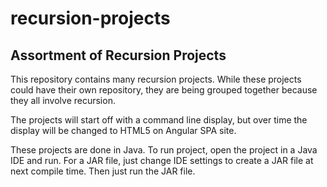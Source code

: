 # recursion-projects
## Assortment of Recursion Projects
This repository contains many recursion projects. While these projects could have their own repository, 
they are being grouped together because they all involve recursion.

The projects will start off with a command line display, but over time the display will be changed to 
HTML5 on Angular SPA site.

These projects are done in Java. To run project, open the project in a Java IDE and run. For a JAR file,
just change IDE settings to create a JAR file at next compile time. Then just run the JAR file.

